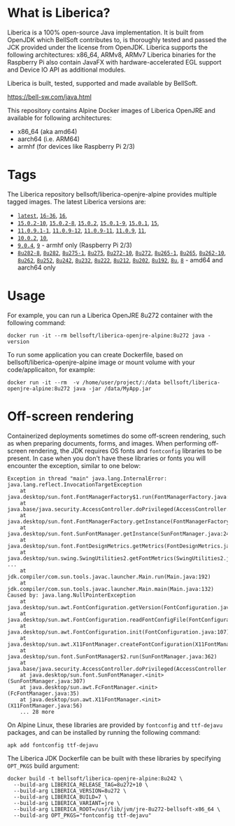 # What is Liberica?

Liberica is a 100% open-source Java implementation.
It is built from OpenJDK which BellSoft contributes to, is thoroughly
tested and passed the JCK provided under the license from OpenJDK.
Liberica supports the following architectures: x86_64, ARMv8, ARMv7
Liberica binaries for the Raspberry Pi also contain JavaFX with hardware-accelerated EGL support and Device IO API as additional modules.

Liberica is built, tested, supported and made available by BellSoft.

<https://bell-sw.com/java.html>

This repository contains Alpine Docker images of Liberica OpenJRE and available for following architectures:

* x86_64 (aka amd64)
* aarch64 (i.e. ARM64)
* armhf (for devices like Raspberry Pi 2/3)

# Tags

The Liberica repository bellsoft/liberica-openjre-alpine provides multiple tagged images. The latest Liberica versions are:

* [`latest`](https://github.com/bell-sw/Liberica/blob/master/docker/repos/liberica-openjre-alpine/16/Dockerfile),
[`16-36`](https://github.com/bell-sw/Liberica/blob/master/docker/repos/liberica-openjre-alpine/16/Dockerfile),
[`16`](https://github.com/bell-sw/Liberica/blob/master/docker/repos/liberica-openjre-alpine/16/Dockerfile),
* [`15.0.2-10`](https://github.com/bell-sw/Liberica/blob/master/docker/repos/liberica-openjre-alpine/15/Dockerfile),
[`15.0.2-8`](https://github.com/bell-sw/Liberica/blob/master/docker/repos/liberica-openjre-alpine/15/Dockerfile),
[`15.0.2`](https://github.com/bell-sw/Liberica/blob/master/docker/repos/liberica-openjre-alpine/15/Dockerfile),
[`15.0.1-9`](https://github.com/bell-sw/Liberica/blob/master/docker/repos/liberica-openjre-alpine/15/Dockerfile),
[`15.0.1`](https://github.com/bell-sw/Liberica/blob/master/docker/repos/liberica-openjre-alpine/15/Dockerfile),
[`15`](https://github.com/bell-sw/Liberica/blob/master/docker/repos/liberica-openjre-alpine/15/Dockerfile),
* [`11.0.9.1-1`](https://github.com/bell-sw/Liberica/blob/master/docker/repos/liberica-openjre-alpine/11/Dockerfile),
[`11.0.9-12`](https://github.com/bell-sw/Liberica/blob/master/docker/repos/liberica-openjre-alpine/11/Dockerfile),
[`11.0.9-11`](https://github.com/bell-sw/Liberica/blob/master/docker/repos/liberica-openjre-alpine/11/Dockerfile),
[`11.0.9`](https://github.com/bell-sw/Liberica/blob/master/docker/repos/liberica-openjre-alpine/11/Dockerfile),
[`11`](https://github.com/bell-sw/Liberica/blob/master/docker/repos/liberica-openjre-alpine/11/Dockerfile),
* [`10.0.2`](https://github.com/bell-sw/Liberica/blob/master/docker/repos/liberica-openjre-alpine/old/10.0.2/Dockerfile),
[`10`](https://github.com/bell-sw/Liberica/blob/master/docker/repos/liberica-openjre-alpine/old/10.0.2/Dockerfile),
* [`9.0.4`](https://github.com/bell-sw/Liberica/blob/master/docker/repos/liberica-openjre-alpine/old/9.0.4/Dockerfile),
[`9`](https://github.com/bell-sw/Liberica/blob/master/docker/repos/liberica-openjre-alpine/old/9.0.4/Dockerfile) - armhf only (Raspberry Pi 2/3)
* [`8u282-8`](https://github.com/bell-sw/Liberica/blob/master/docker/repos/liberica-openjre-alpine/8/Dockerfile),
[`8u282`](https://github.com/bell-sw/Liberica/blob/master/docker/repos/liberica-openjre-alpine/8/Dockerfile),
[`8u275-1`](https://github.com/bell-sw/Liberica/blob/master/docker/repos/liberica-openjre-alpine/8/Dockerfile),
[`8u275`](https://github.com/bell-sw/Liberica/blob/master/docker/repos/liberica-openjre-alpine/8/Dockerfile),
[`8u272-10`](https://github.com/bell-sw/Liberica/blob/master/docker/repos/liberica-openjre-alpine/8/Dockerfile),
[`8u272`](https://github.com/bell-sw/Liberica/blob/master/docker/repos/liberica-openjre-alpine/8/Dockerfile),
[`8u265-1`](https://github.com/bell-sw/Liberica/blob/master/docker/repos/liberica-openjre-alpine/8/Dockerfile),
[`8u265`](https://github.com/bell-sw/Liberica/blob/master/docker/repos/liberica-openjre-alpine/8/Dockerfile),
[`8u262-10`](https://github.com/bell-sw/Liberica/blob/master/docker/repos/liberica-openjre-alpine/8/Dockerfile),
[`8u262`](https://github.com/bell-sw/Liberica/blob/master/docker/repos/liberica-openjre-alpine/8/Dockerfile),
[`8u252`](https://github.com/bell-sw/Liberica/blob/master/docker/repos/liberica-openjre-alpine/8/Dockerfile),
[`8u242`](https://github.com/bell-sw/Liberica/blob/master/docker/repos/liberica-openjre-alpine/old/8u242/Dockerfile),
[`8u232`](https://github.com/bell-sw/Liberica/blob/master/docker/repos/liberica-openjre-alpine/old/8u232/Dockerfile),
[`8u222`](https://github.com/bell-sw/Liberica/blob/master/docker/repos/liberica-openjre-alpine/old/8u222/Dockerfile),
[`8u212`](https://github.com/bell-sw/Liberica/blob/master/docker/repos/liberica-openjre-alpine/old/8u212/Dockerfile),
[`8u202`](https://github.com/bell-sw/Liberica/blob/master/docker/repos/liberica-openjre-alpine/old/8u202/Dockerfile),
[`8u192`](https://github.com/bell-sw/Liberica/blob/master/docker/repos/liberica-openjre-alpine/old/8u192/Dockerfile),
[`8u`](https://github.com/bell-sw/Liberica/blob/master/docker/repos/liberica-openjre-alpine/8/Dockerfile),
[`8`](https://github.com/bell-sw/Liberica/blob/master/docker/repos/liberica-openjre-alpine/8/Dockerfile) - amd64 and aarch64 only

# Usage

For example, you can run a Liberica OpenJRE 8u272 container with the following command:

 `docker run -it --rm bellsoft/liberica-openjre-alpine:8u272 java -version`

To run some application you can create Dockerfile, based on bellsoft/liberica-openjre-alpine image or mount volume with your code/applicaiton, for example:

 `docker run -it --rm  -v /home/user/project/:/data bellsoft/liberica-openjre-alpine:8u272 java -jar /data/MyApp.jar`

# Off-screen rendering

Containerized deployments sometimes do some off-screen rendering, such as when preparing documents, forms, and images. When performing off-screen rendering, the JDK requires OS fonts and `fontconfig` libraries to be present.
In case when you don't have these libraries or fonts you will encounter the exception, similar to one below:

```shell
Exception in thread "main" java.lang.InternalError: java.lang.reflect.InvocationTargetException
	at java.desktop/sun.font.FontManagerFactory$1.run(FontManagerFactory.java:86)
	at java.base/java.security.AccessController.doPrivileged(AccessController.java:312)
	at java.desktop/sun.font.FontManagerFactory.getInstance(FontManagerFactory.java:74)
	at java.desktop/sun.font.SunFontManager.getInstance(SunFontManager.java:247)
	at java.desktop/sun.font.FontDesignMetrics.getMetrics(FontDesignMetrics.java:261)
	at java.desktop/sun.swing.SwingUtilities2.getFontMetrics(SwingUtilities2.java:1243)
...
	at jdk.compiler/com.sun.tools.javac.launcher.Main.run(Main.java:192)
	at jdk.compiler/com.sun.tools.javac.launcher.Main.main(Main.java:132)
Caused by: java.lang.NullPointerException
	at java.desktop/sun.awt.FontConfiguration.getVersion(FontConfiguration.java:1262)
	at java.desktop/sun.awt.FontConfiguration.readFontConfigFile(FontConfiguration.java:225)
	at java.desktop/sun.awt.FontConfiguration.init(FontConfiguration.java:107)
	at java.desktop/sun.awt.X11FontManager.createFontConfiguration(X11FontManager.java:719)
	at java.desktop/sun.font.SunFontManager$2.run(SunFontManager.java:362)
	at java.base/java.security.AccessController.doPrivileged(AccessController.java:312)
	at java.desktop/sun.font.SunFontManager.<init>(SunFontManager.java:307)
	at java.desktop/sun.awt.FcFontManager.<init>(FcFontManager.java:35)
	at java.desktop/sun.awt.X11FontManager.<init>(X11FontManager.java:56)
	... 28 more
```

On Alpine Linux, these libraries are provided by `fontconfig` and `ttf-dejavu` packages, and can be installed by running the following command:

```apk add fontconfig ttf-dejavu```

The Liberica JDK Dockerfile can be built with these libraries by specifying `OPT_PKGS` build argument:

```shell
docker build -t bellsoft/liberica-openjre-alpine:8u242 \
  --build-arg LIBERICA_RELEASE_TAG=8u272+10 \
  --build-arg LIBERICA_VERSION=8u272 \
  --build-arg LIBERICA_BUILD=7 \
  --build-arg LIBERICA_VARIANT=jre \
  --build-arg LIBERICA_ROOT=/usr/lib/jvm/jre-8u272-bellsoft-x86_64 \
  --build-arg OPT_PKGS="fontconfig ttf-dejavu"
```
